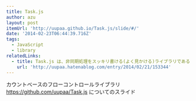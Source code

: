 ```yaml
---
title: Task.js
author: azu
layout: post
itemUrl: 'http://uupaa.github.io/Task.js/slide/#/'
date: '2014-02-23T06:44:39.716Z'
tags:
  - JavaScript
  - library
relatedLinks:
  - title: Task.js は、非同期処理をスッキリ書ける(よく見かける)ライブラリである - latest log
    url: 'http://uupaa.hatenablog.com/entry/2014/02/21/153344'
---
```

カウントベースのフローコントロールライブラリ
https://github.com/uupaa/Task.js についてのスライド


